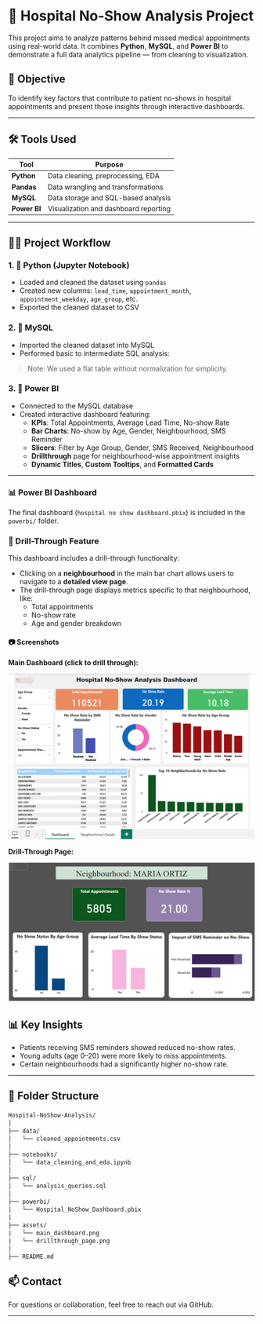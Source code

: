 
# 🏥 Hospital No-Show Analysis Project

This project aims to analyze patterns behind missed medical appointments using real-world data. It combines **Python**, **MySQL**, and **Power BI** to demonstrate a full data analytics pipeline — from cleaning to visualization.

## 📌 Objective

To identify key factors that contribute to patient no-shows in hospital appointments and present those insights through interactive dashboards.

---

## 🛠️ Tools Used

| Tool        | Purpose                                 |
|-------------|------------------------------------------|
| **Python**  | Data cleaning, preprocessing, EDA        |
| **Pandas**  | Data wrangling and transformations       |
| **MySQL**   | Data storage and SQL-based analysis      |
| **Power BI**| Visualization and dashboard reporting    |

---

## 🧑‍💻 Project Workflow

### 1. 🔹 **Python (Jupyter Notebook)**
- Loaded and cleaned the dataset using `pandas`
- Created new columns: `lead_time`, `appointment_month`, `appointment_weekday`, `age_group`, etc.
- Exported the cleaned dataset to CSV

### 2. 🔹 **MySQL**
- Imported the cleaned dataset into MySQL
- Performed basic to intermediate SQL analysis:

> Note: We used a flat table without normalization for simplicity.

### 3. 🔹 **Power BI**
- Connected to the MySQL database
- Created interactive dashboard featuring:
  - **KPIs**: Total Appointments, Average Lead Time, No-show Rate
  - **Bar Charts**: No-show by Age, Gender, Neighbourhood, SMS Reminder
  - **Slicers**: Filter by Age Group, Gender, SMS Received, Neighbourhood
  - **Drillthrough** page for neighbourhood-wise appointment insights
  - **Dynamic Titles**, **Custom Tooltips**, and **Formatted Cards**
---

### 📊 Power BI Dashboard

The final dashboard (`hospital no show dashboard.pbix`) is included in the `powerbi/` folder.

### 🔎 Drill-Through Feature

This dashboard includes a drill-through functionality:

- Clicking on a **neighbourhood** in the main bar chart allows users to navigate to a **detailed view page**.
- The drill-through page displays metrics specific to that neighbourhood, like:
  - Total appointments
  - No-show rate
  - Age and gender breakdown

#### 📷 Screenshots

**Main Dashboard (click to drill through):**

![Main Dashboard](assets/main_dashboard.png)

**Drill-Through Page:**

![Drill-Through Page](assets/drillthrough_page.png)


## 📊 Key Insights
- Patients receiving SMS reminders showed reduced no-show rates.
- Young adults (age 0–20) were more likely to miss appointments.
- Certain neighbourhoods had a significantly higher no-show rate.

---

## 📁 Folder Structure

```
Hospital-NoShow-Analysis/
│
├── data/
│   └── cleaned_appointments.csv
│
├── notebooks/
│   └── data_cleaning_and_eda.ipynb
│
├── sql/
│   └── analysis_queries.sql
│
├── powerbi/
│   └── Hospital_NoShow_Dashboard.pbix
|
├── assets/
|   └── main_dashboard.png
|   └── drillthrough_page.png
│
├── README.md
```


## 📫 Contact

For questions or collaboration, feel free to reach out via GitHub.

---

